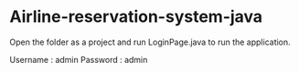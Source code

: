 # Airline-reservation-system-java

Open the folder as a project and run LoginPage.java to run the application.

Username : admin
Password : admin
